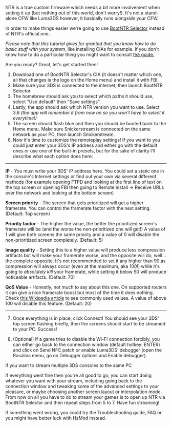 NTR is a true custom firmware which needs a bit more involvement when setting it up (but nothing out of this world, don't worry!). It's not a stand-alone CFW like Luma3DS however, it basically runs _alongside_ your CFW.

In order to make things easier we're going to use [BootNTR Selector](https://gbatemp.net/threads/release-bootntr-selector.432911/) instead of NTR's official one.

_Please note that this tutorial gives for granted that you know how to do basic stuff with your system_, like installing CIAs for example. If you don't know how to do a particular thing you might want to consult [the guide.](https://3ds.hacks.guide/)

Are you ready? Great, let's get started then!

1. Download one of BootNTR Selector's CIA (it doesn't matter which one, all that changes is the logo on the Home menu) and install it with FBI.
2. Make sure your 3DS is connected to the internet, then launch BootNTR Selector.
3. The homebrew should ask you to select which paths it should use, select "Use default" then "Save settings".
4. Lastly, the app should ask which NTR version you want to use. Select 3.6 _(the app will remember it from now on so you won't have to select it everytime!)_
5. The screen should flash blue and then you should be booted back to the Home menu. Make sure Snickerstream is connected on the same network as your PC, then launch Snickerstream.
6. Now it's time to customize the remoteplay settings! If you want to you could just enter your 3DS's IP address and either go with the default ones or use one of the built-in presets, but for the sake of clarity I'll describe what each option does here:

***

**IP** - You must write your 3DS' IP address here. You could set a static one in the console's Internet settings or find out your own via several different methods (for example opening FTPD and looking at the first line of text on the top screen or opening FBI then going to Remote install -> Receive URLs over the network and looking at the bottom screen)

**Screen priority** - The screen that gets prioritized will get a higher framerate. You can control the framerate factor with the next setting. (Default: Top screen)

**Priority factor** - The higher the value, the better the prioritized screen's framerate will be (and the worse the non-prioritized one will get!) A value of 1 will give both screens the same priority and a value of 0 will disable the non-prioritized screen completely. (Default: 5)

**Image quality** - Setting this to a higher value will produce less compression artifacts but will make your framerate worse, and the opposite will do, well... the complete opposite. It's not recommended to set it any higher than 90 as compression will always occur (even at the maximum, aka 100!) while it's going to _absolutely kill_ your framerate, while setting it below 50 will produce noticeable artifacts. (Default: 70)

**QoS Value** - Honestly, not much to say about this one. On supported routers it can give a nice framerate boost but most of the time it does nothing. Check [this Wikipedia article](https://en.wikipedia.org/wiki/Differentiated_services#Commonly_used_DSCP_values) to see commonly used values. A value of above 100 will disable this feature. (Default: 20)

***

7. Once everything is in place, click Connect! You should see your 3DS' top screen flashing briefly, then the screens should start to be streamed to your PC. Success!

8. (Optional) If a game tries to disable the Wi-Fi connection forcibly, you can either go back to the connection window (default hotkey: ENTER) and click on Send NFC patch or enable Luma3DS’ debugger (open the Rosalina menu, go on Debugger options and Enable debugger). 

If you want to stream multiple 3DS consoles to the same PC

If everything went fine then you're all good to go, you can start doing whatever you want with your stream, including going back to the connection window and tweaking some of the advanced settings to your pleasure, or maybe choosing another screen layout or interpolation mode. From now on all you have to do to stream your games is to open up NTR via BootNTR Selector and then repeat steps from 5 to 7. Have fun streaming!

If something went wrong, you could try the Troubleshooting guide, FAQ or you might have better luck with HzMod instead.